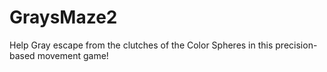 # GraysMaze2
Help Gray escape from the clutches of the Color Spheres in this precision-based movement game!
